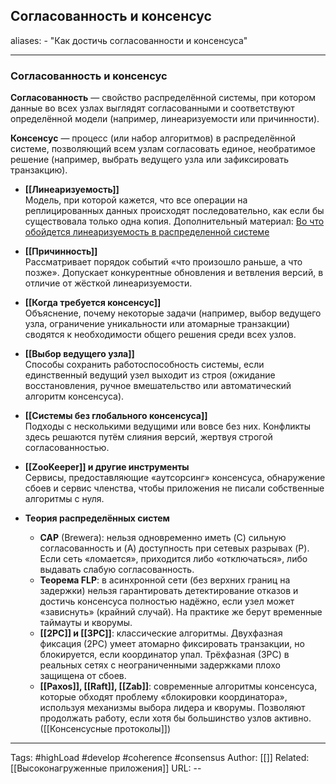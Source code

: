 ## Согласованность и консенсус
aliases: 
	- "Как достичь согласованности и консенсуса"

---

### Согласованность и консенсус 


**Согласованность** — свойство распределённой системы, при котором данные во всех узлах выглядят согласованными и соответствуют определённой модели (например, линеаризуемости или причинности).

**Консенсус** — процесс (или набор алгоритмов) в распределённой системе, позволяющий всем узлам согласовать единое, необратимое решение (например, выбрать ведущего узла или зафиксировать транзакцию).

- **[[Линеаризуемость]]**  
    Модель, при которой кажется, что все операции на реплицированных данных происходят последовательно, как если бы существовала только одна копия. Дополнительный материал: [Во что обойдется линеаризуемость в распределенной системе](https://habr.com/ru/companies/vk/articles/793210/)

- **[[Причинность]]**  
    Рассматривает порядок событий «что произошло раньше, а что позже». Допускает конкурентные обновления и ветвления версий, в отличие от жёсткой линеаризуемости.
    
- **[[Когда требуется консенсус]]**  
    Объяснение, почему некоторые задачи (например, выбор ведущего узла, ограничение уникальности или атомарные транзакции) сводятся к необходимости общего решения среди всех узлов.
    
- **[[Выбор ведущего узла]]**  
    Способы сохранить работоспособность системы, если единственный ведущий узел выходит из строя (ожидание восстановления, ручное вмешательство или автоматический алгоритм консенсуса).
    
- **[[Системы без глобального консенсуса]]**  
    Подходы с несколькими ведущими или вовсе без них. Конфликты здесь решаются путём слияния версий, жертвуя строгой согласованностью.
    
- **[[ZooKeeper]] и другие инструменты**  
    Сервисы, предоставляющие «аутсорсинг» консенсуса, обнаружение сбоев и сервис членства, чтобы приложения не писали собственные алгоритмы с нуля.
    
- **Теория распределённых систем**  
	- **CAP** (Brewera): нельзя одновременно иметь (C) сильную согласованность и (A) доступность при сетевых разрывах (P). Если сеть «ломается», приходится либо «отключаться», либо выдавать слабую согласованность.
	- **Теорема FLP**: в асинхронной сети (без верхних границ на задержки) нельзя гарантировать детектирование отказов и достичь консенсуса полностью надёжно, если узел может «зависнуть» (крайний случай). На практике же берут временные таймауты и кворумы.
	- **[[2PC]] и [[3PC]]**: классические алгоритмы. Двухфазная фиксация (2PC) умеет атомарно фиксировать транзакции, но блокируется, если координатор упал. Трёхфазная (3PC) в реальных сетях с неограниченными задержками плохо защищена от сбоев.
	- **[[Paxos]], [[Raft]], [[Zab]]**: современные алгоритмы консенсуса, которые обходят проблему «блокировки координатора», используя механизмы выбора лидера и кворумы. Позволяют продолжать работу, если хотя бы большинство узлов активно. ([[Консенсусные протоколы]])

---
Tags: #highLoad #develop #coherence  #consensus
Author: [[]]
Related: [[Высоконагруженные приложения]]
URL: -- 
